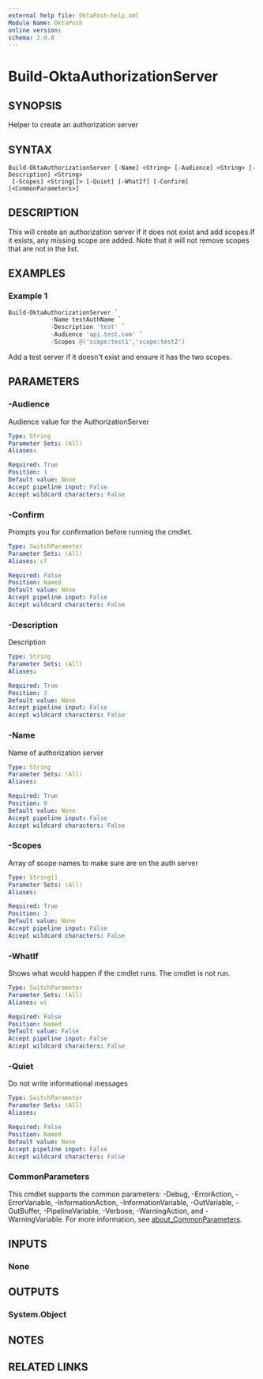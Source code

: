 ```yaml
---
external help file: OktaPosh-help.xml
Module Name: OktaPosh
online version:
schema: 2.0.0
---
```


# Build-OktaAuthorizationServer

## SYNOPSIS
Helper to create an authorization server

## SYNTAX

```
Build-OktaAuthorizationServer [-Name] <String> [-Audience] <String> [-Description] <String>
 [-Scopes] <String[]> [-Quiet] [-WhatIf] [-Confirm] [<CommonParameters>]
```

## DESCRIPTION
This will create an authorization server if it does not exist and add scopes.If it exists, any missing scope are added.
Note that it will not remove scopes that are not in the list.

## EXAMPLES

### Example 1
```powershell
Build-OktaAuthorizationServer `
            -Name testAuthName `
            -Description 'test' `
            -Audience 'api.test.com' `
            -Scopes @('scope:test1','scope:test2')
```

Add a test server if it doesn't exist and ensure it has the two scopes.

## PARAMETERS

### -Audience
Audience value for the AuthorizationServer

```yaml
Type: String
Parameter Sets: (All)
Aliases:

Required: True
Position: 1
Default value: None
Accept pipeline input: False
Accept wildcard characters: False
```

### -Confirm
Prompts you for confirmation before running the cmdlet.

```yaml
Type: SwitchParameter
Parameter Sets: (All)
Aliases: cf

Required: False
Position: Named
Default value: None
Accept pipeline input: False
Accept wildcard characters: False
```

### -Description
Description

```yaml
Type: String
Parameter Sets: (All)
Aliases:

Required: True
Position: 2
Default value: None
Accept pipeline input: False
Accept wildcard characters: False
```

### -Name
Name of authorization server

```yaml
Type: String
Parameter Sets: (All)
Aliases:

Required: True
Position: 0
Default value: None
Accept pipeline input: False
Accept wildcard characters: False
```

### -Scopes
Array of scope names to make sure are on the auth server

```yaml
Type: String[]
Parameter Sets: (All)
Aliases:

Required: True
Position: 3
Default value: None
Accept pipeline input: False
Accept wildcard characters: False
```

### -WhatIf
Shows what would happen if the cmdlet runs.
The cmdlet is not run.

```yaml
Type: SwitchParameter
Parameter Sets: (All)
Aliases: wi

Required: False
Position: Named
Default value: False
Accept pipeline input: False
Accept wildcard characters: False
```

### -Quiet
Do not write informational messages

```yaml
Type: SwitchParameter
Parameter Sets: (All)
Aliases:

Required: False
Position: Named
Default value: None
Accept pipeline input: False
Accept wildcard characters: False
```

### CommonParameters
This cmdlet supports the common parameters: -Debug, -ErrorAction, -ErrorVariable, -InformationAction, -InformationVariable, -OutVariable, -OutBuffer, -PipelineVariable, -Verbose, -WarningAction, and -WarningVariable. For more information, see [about_CommonParameters](http://go.microsoft.com/fwlink/?LinkID=113216).

## INPUTS

### None

## OUTPUTS

### System.Object
## NOTES

## RELATED LINKS
